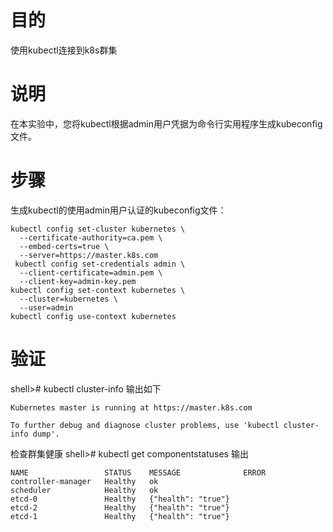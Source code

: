 # 目的 #
使用kubectl连接到k8s群集
# 说明 #
在本实验中，您将kubectl根据admin用户凭据为命令行实用程序生成kubeconfig文件。
# 步骤 #
生成kubectl的使用admin用户认证的kubeconfig文件：
```
kubectl config set-cluster kubernetes \
  --certificate-authority=ca.pem \
  --embed-certs=true \
  --server=https://master.k8s.com
 kubectl config set-credentials admin \
  --client-certificate=admin.pem \
  --client-key=admin-key.pem
kubectl config set-context kubernetes \
  --cluster=kubernetes \
  --user=admin
kubectl config use-context kubernetes
```
# 验证 #
shell># kubectl cluster-info
输出如下
```
Kubernetes master is running at https://master.k8s.com

To further debug and diagnose cluster problems, use 'kubectl cluster-info dump'.
```
检查群集健康
shell># kubectl get componentstatuses
输出
```
NAME                 STATUS    MESSAGE              ERROR
controller-manager   Healthy   ok                   
scheduler            Healthy   ok                   
etcd-0               Healthy   {"health": "true"}   
etcd-2               Healthy   {"health": "true"}   
etcd-1               Healthy   {"health": "true"}   
```
